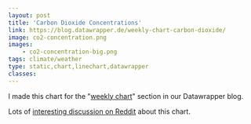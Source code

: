 ```yaml
---
layout: post
title: 'Carbon Dioxide Concentrations'
link: https://blog.datawrapper.de/weekly-chart-carbon-dioxide/
image: co2-concentration.png
images:
    - co2-concentration-big.png
tags: climate/weather
type: static,chart,linechart,datawrapper
classes:
---
```


I made this chart for the "[weekly chart](https://blog.datawrapper.de/category/weekly-chart/)" section in our Datawrapper blog.

Lots of [interesting discussion on Reddit](https://www.reddit.com/r/dataisbeautiful/comments/7qfwgy/carbon_dioxide_concentration_by_decade_oc/) about this chart.
